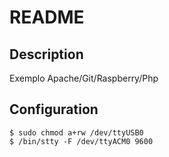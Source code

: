 README
======

Description
-----------

Exemplo Apache/Git/Raspberry/Php

Configuration
-------------
```
$ sudo chmod a+rw /dev/ttyUSB0
$ /bin/stty -F /dev/ttyACM0 9600
```